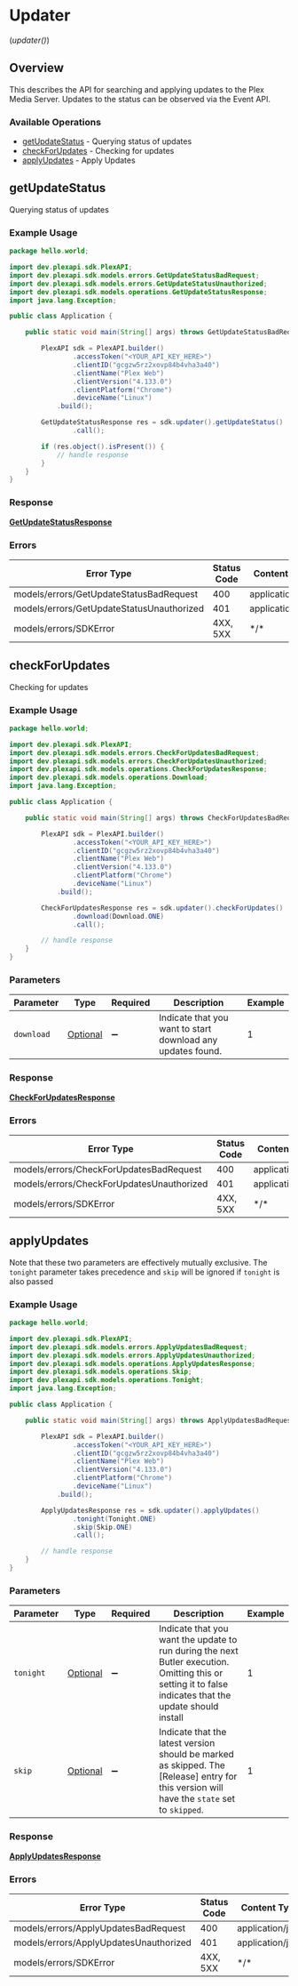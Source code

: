 # Updater
(*updater()*)

## Overview

This describes the API for searching and applying updates to the Plex Media Server.
Updates to the status can be observed via the Event API.


### Available Operations

* [getUpdateStatus](#getupdatestatus) - Querying status of updates
* [checkForUpdates](#checkforupdates) - Checking for updates
* [applyUpdates](#applyupdates) - Apply Updates

## getUpdateStatus

Querying status of updates

### Example Usage

```java
package hello.world;

import dev.plexapi.sdk.PlexAPI;
import dev.plexapi.sdk.models.errors.GetUpdateStatusBadRequest;
import dev.plexapi.sdk.models.errors.GetUpdateStatusUnauthorized;
import dev.plexapi.sdk.models.operations.GetUpdateStatusResponse;
import java.lang.Exception;

public class Application {

    public static void main(String[] args) throws GetUpdateStatusBadRequest, GetUpdateStatusUnauthorized, Exception {

        PlexAPI sdk = PlexAPI.builder()
                .accessToken("<YOUR_API_KEY_HERE>")
                .clientID("gcgzw5rz2xovp84b4vha3a40")
                .clientName("Plex Web")
                .clientVersion("4.133.0")
                .clientPlatform("Chrome")
                .deviceName("Linux")
            .build();

        GetUpdateStatusResponse res = sdk.updater().getUpdateStatus()
                .call();

        if (res.object().isPresent()) {
            // handle response
        }
    }
}
```

### Response

**[GetUpdateStatusResponse](../../models/operations/GetUpdateStatusResponse.md)**

### Errors

| Error Type                                | Status Code                               | Content Type                              |
| ----------------------------------------- | ----------------------------------------- | ----------------------------------------- |
| models/errors/GetUpdateStatusBadRequest   | 400                                       | application/json                          |
| models/errors/GetUpdateStatusUnauthorized | 401                                       | application/json                          |
| models/errors/SDKError                    | 4XX, 5XX                                  | \*/\*                                     |

## checkForUpdates

Checking for updates

### Example Usage

```java
package hello.world;

import dev.plexapi.sdk.PlexAPI;
import dev.plexapi.sdk.models.errors.CheckForUpdatesBadRequest;
import dev.plexapi.sdk.models.errors.CheckForUpdatesUnauthorized;
import dev.plexapi.sdk.models.operations.CheckForUpdatesResponse;
import dev.plexapi.sdk.models.operations.Download;
import java.lang.Exception;

public class Application {

    public static void main(String[] args) throws CheckForUpdatesBadRequest, CheckForUpdatesUnauthorized, Exception {

        PlexAPI sdk = PlexAPI.builder()
                .accessToken("<YOUR_API_KEY_HERE>")
                .clientID("gcgzw5rz2xovp84b4vha3a40")
                .clientName("Plex Web")
                .clientVersion("4.133.0")
                .clientPlatform("Chrome")
                .deviceName("Linux")
            .build();

        CheckForUpdatesResponse res = sdk.updater().checkForUpdates()
                .download(Download.ONE)
                .call();

        // handle response
    }
}
```

### Parameters

| Parameter                                                   | Type                                                        | Required                                                    | Description                                                 | Example                                                     |
| ----------------------------------------------------------- | ----------------------------------------------------------- | ----------------------------------------------------------- | ----------------------------------------------------------- | ----------------------------------------------------------- |
| `download`                                                  | [Optional<Download>](../../models/operations/Download.md)   | :heavy_minus_sign:                                          | Indicate that you want to start download any updates found. | 1                                                           |

### Response

**[CheckForUpdatesResponse](../../models/operations/CheckForUpdatesResponse.md)**

### Errors

| Error Type                                | Status Code                               | Content Type                              |
| ----------------------------------------- | ----------------------------------------- | ----------------------------------------- |
| models/errors/CheckForUpdatesBadRequest   | 400                                       | application/json                          |
| models/errors/CheckForUpdatesUnauthorized | 401                                       | application/json                          |
| models/errors/SDKError                    | 4XX, 5XX                                  | \*/\*                                     |

## applyUpdates

Note that these two parameters are effectively mutually exclusive. The `tonight` parameter takes precedence and `skip` will be ignored if `tonight` is also passed


### Example Usage

```java
package hello.world;

import dev.plexapi.sdk.PlexAPI;
import dev.plexapi.sdk.models.errors.ApplyUpdatesBadRequest;
import dev.plexapi.sdk.models.errors.ApplyUpdatesUnauthorized;
import dev.plexapi.sdk.models.operations.ApplyUpdatesResponse;
import dev.plexapi.sdk.models.operations.Skip;
import dev.plexapi.sdk.models.operations.Tonight;
import java.lang.Exception;

public class Application {

    public static void main(String[] args) throws ApplyUpdatesBadRequest, ApplyUpdatesUnauthorized, Exception {

        PlexAPI sdk = PlexAPI.builder()
                .accessToken("<YOUR_API_KEY_HERE>")
                .clientID("gcgzw5rz2xovp84b4vha3a40")
                .clientName("Plex Web")
                .clientVersion("4.133.0")
                .clientPlatform("Chrome")
                .deviceName("Linux")
            .build();

        ApplyUpdatesResponse res = sdk.updater().applyUpdates()
                .tonight(Tonight.ONE)
                .skip(Skip.ONE)
                .call();

        // handle response
    }
}
```

### Parameters

| Parameter                                                                                                                                                | Type                                                                                                                                                     | Required                                                                                                                                                 | Description                                                                                                                                              | Example                                                                                                                                                  |
| -------------------------------------------------------------------------------------------------------------------------------------------------------- | -------------------------------------------------------------------------------------------------------------------------------------------------------- | -------------------------------------------------------------------------------------------------------------------------------------------------------- | -------------------------------------------------------------------------------------------------------------------------------------------------------- | -------------------------------------------------------------------------------------------------------------------------------------------------------- |
| `tonight`                                                                                                                                                | [Optional<Tonight>](../../models/operations/Tonight.md)                                                                                                  | :heavy_minus_sign:                                                                                                                                       | Indicate that you want the update to run during the next Butler execution. Omitting this or setting it to false indicates that the update should install | 1                                                                                                                                                        |
| `skip`                                                                                                                                                   | [Optional<Skip>](../../models/operations/Skip.md)                                                                                                        | :heavy_minus_sign:                                                                                                                                       | Indicate that the latest version should be marked as skipped. The [Release] entry for this version will have the `state` set to `skipped`.               | 1                                                                                                                                                        |

### Response

**[ApplyUpdatesResponse](../../models/operations/ApplyUpdatesResponse.md)**

### Errors

| Error Type                             | Status Code                            | Content Type                           |
| -------------------------------------- | -------------------------------------- | -------------------------------------- |
| models/errors/ApplyUpdatesBadRequest   | 400                                    | application/json                       |
| models/errors/ApplyUpdatesUnauthorized | 401                                    | application/json                       |
| models/errors/SDKError                 | 4XX, 5XX                               | \*/\*                                  |